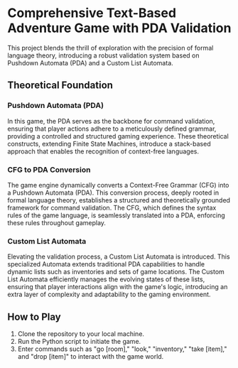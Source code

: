 # Comprehensive Text-Based Adventure Game with PDA Validation

This project blends the thrill of exploration with the precision of formal language theory, introducing a robust validation system based on Pushdown Automata (PDA) and a Custom List Automata.

## Theoretical Foundation

### Pushdown Automata (PDA)

In this game, the PDA serves as the backbone for command validation, ensuring that player actions adhere to a meticulously defined grammar, providing a controlled and structured gaming experience. These theoretical constructs, extending Finite State Machines, introduce a stack-based approach that enables the recognition of context-free languages. 

### CFG to PDA Conversion

The game engine dynamically converts a Context-Free Grammar (CFG) into a Pushdown Automata (PDA). This conversion process, deeply rooted in formal language theory, establishes a structured and theoretically grounded framework for command validation. The CFG, which defines the syntax rules of the game language, is seamlessly translated into a PDA, enforcing these rules throughout gameplay.

### Custom List Automata

Elevating the validation process, a Custom List Automata is introduced. This specialized Automata extends traditional PDA capabilities to handle dynamic lists such as inventories and sets of game locations. The Custom List Automata efficiently manages the evolving states of these lists, ensuring that player interactions align with the game's logic, introducing an extra layer of complexity and adaptability to the gaming environment.

## How to Play

1. Clone the repository to your local machine.
2. Run the Python script to initiate the game.
3. Enter commands such as "go [room]," "look," "inventory," "take [item]," and "drop [item]" to interact with the game world.
